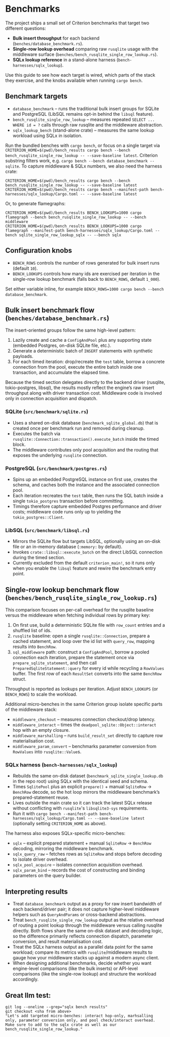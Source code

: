 # Benchmarks

The project ships a small set of Criterion benchmarks that target two different questions:

- **Bulk insert throughput** for each backend (`benches/database_benchmark.rs`).
- **Single-row lookup overhead** comparing raw `rusqlite` usage with the middleware surface (`benches/bench_rusqlite_single_row_lookup.rs`).
- **SQLx lookup reference** in a stand-alone harness (`bench-harnesses/sqlx_lookup`).

Use this guide to see how each target is wired, which parts of the stack they exercise, and the knobs available when running `cargo bench`.

## Benchmark targets
- `database_benchmark` – runs the traditional bulk insert groups for SQLite and PostgreSQL (LibSQL remains opt-in behind the `libsql` feature).
- `bench_rusqlite_single_row_lookup` – measures repeated `SELECT ... WHERE id = ?` calls through raw rusqlite and the middleware abstraction.
- `sqlx_lookup_bench` (stand-alone crate) – measures the same lookup workload using SQLx in isolation.

Run the bundled benches with `cargo bench`, or focus on a single target via `CRITERION_HOME=$(pwd)/bench_results cargo bench --bench bench_rusqlite_single_row_lookup -- --save-baseline latest`. Criterion substring filters work, e.g. `cargo bench --bench database_benchmark -- sqlite`. To capture middleware & SQLx numbers, we also need the harness crate: 

```shell
CRITERION_HOME=$(pwd)/bench_results cargo bench --bench bench_rusqlite_single_row_lookup -- --save-baseline latest
CRITERION_HOME=$(pwd)/bench_results cargo bench --manifest-path bench-harnesses/sqlx_lookup/Cargo.toml -- --save-baseline latest
```

Or, to generate flamegraphs:

```shell
CRITERION_HOME=$(pwd)/bench_results BENCH_LOOKUPS=1000 cargo flamegraph --bench bench_rusqlite_single_row_lookup -- --bench middleware
CRITERION_HOME=$(pwd)/bench_results BENCH_LOOKUPS=1000 cargo flamegraph --manifest-path bench-harnesses/sqlx_lookup/Cargo.toml --bench sqlite_single_row_lookup_sqlx -- --bench sqlx
```

## Configuration knobs
- `BENCH_ROWS` controls the number of rows generated for bulk insert runs (default `10`).
- `BENCH_LOOKUPS` controls how many ids are exercised per iteration in the single-row lookup benchmark (falls back to `BENCH_ROWS`, default `1_000`).

Set either variable inline, for example `BENCH_ROWS=1000 cargo bench --bench database_benchmark`.

## Bulk insert benchmark flow (`benches/database_benchmark.rs`)
The insert-oriented groups follow the same high-level pattern:
1. Lazily create and cache a `ConfigAndPool` plus any supporting state (embedded Postgres, on-disk SQLite file, etc.).
2. Generate a deterministic batch of `INSERT` statements with synthetic payloads.
3. For each timed iteration: drop/recreate the `test` table, borrow a concrete connection from the pool, execute the entire batch inside one transaction, and accumulate the elapsed time.

Because the timed section delegates directly to the backend driver (rusqlite, tokio-postgres, libsql), the results mostly reflect the engine’s raw insert throughput along with driver transaction cost. Middleware code is involved only in connection acquisition and dispatch.

### SQLite (`src/benchmark/sqlite.rs`)
- Uses a shared on-disk database (`benchmark_sqlite_global.db`) that is created once per benchmark run and removed during cleanup.
- Executes the batch via `rusqlite::Connection::transaction().execute_batch` inside the timed block.
- The middleware contributes only pool acquisition and the routing that exposes the underlying `rusqlite` connection.

### PostgreSQL (`src/benchmark/postgres.rs`)
- Spins up an embedded PostgreSQL instance on first use, creates the schema, and caches both the instance and the associated connection pool.
- Each iteration recreates the `test` table, then runs the SQL batch inside a single `tokio_postgres` transaction before committing.
- Timings therefore capture embedded Postgres performance and driver costs; middleware code runs only up to yielding the `tokio_postgres::Client`.

### LibSQL (`src/benchmark/libsql.rs`)
- Mirrors the SQLite flow but targets LibSQL, optionally using an on-disk file or an in-memory database (`:memory:` by default).
- Invokes `crate::libsql::execute_batch` on the direct LibSQL connection during the timed section.
- Currently excluded from the default `criterion_main!`, so it runs only when you enable the `libsql` feature and rewire the benchmark entry point.

## Single-row lookup benchmark flow (`benches/bench_rusqlite_single_row_lookup.rs`)
This comparison focuses on per-call overhead for the rusqlite baseline versus the middleware when fetching individual rows by primary key:
1. On first use, build a deterministic SQLite file with `row_count` entries and a shuffled list of ids.
2. `rusqlite` baseline: open a single `rusqlite::Connection`, prepare a cached statement, and loop over the id list with `query_row`, mapping results into `BenchRow`.
3. `sql_middleware` path: construct a `ConfigAndPool`, borrow a pooled connection each iteration, prepare the statement once via `prepare_sqlite_statement`, and then call `PreparedSqliteStatement::query` for every id while recycling a `RowValues` buffer. The first row of each `ResultSet` converts into the same `BenchRow` struct.

Throughput is reported as lookups per iteration. Adjust `BENCH_LOOKUPS` (or `BENCH_ROWS`) to scale the workload.

Additional micro-benches in the same Criterion group isolate specific parts of the middleware stack:
- `middleware_checkout` – measures connection checkout/drop latency.
- `middleware_interact` – times the `deadpool_sqlite::Object::interact` hop with an empty closure.
- `middleware_marshalling` – runs `build_result_set` directly to capture row materialisation cost.
- `middleware_param_convert` – benchmarks parameter conversion from `RowValues` into `rusqlite::Value`s.

### SQLx harness (`bench-harnesses/sqlx_lookup`)
- Rebuilds the same on-disk dataset (`benchmark_sqlite_single_lookup.db` in the repo root) using SQLx with the identical seed and schema.
- Times `SqlitePool` plus an explicit `prepare()` + manual `SqliteRow` → `BenchRow` decode, so the hot loop mirrors the middleware benchmark’s prepared-statement reuse.
- Lives outside the main crate so it can track the latest SQLx release without conflicting with `rusqlite`'s `libsqlite3-sys` requirements.
- Run it with `cargo bench --manifest-path bench-harnesses/sqlx_lookup/Cargo.toml -- --save-baseline latest` (optionally setting `CRITERION_HOME` as above).

The harness also exposes SQLx-specific micro-benches:
- `sqlx` – explicit prepared statement + manual `SqliteRow` → `BenchRow` decoding, mirroring the middleware benchmark.
- `sqlx_query_raw` – fetches rows as `SqliteRow` and stops before decoding to isolate driver overhead.
- `sqlx_pool_acquire` – isolates connection acquisition overhead.
- `sqlx_param_bind` – records the cost of constructing and binding parameters on the query builder.

## Interpreting results
- Treat `database_benchmark` output as a proxy for raw insert bandwidth of each backend/driver pair; it does not capture higher-level middleware helpers such as `QueryAndParams` or cross-backend abstractions.
- Treat `bench_rusqlite_single_row_lookup` output as the relative overhead of routing a point lookup through the middleware versus calling rusqlite directly. Both flows share the same on-disk dataset and decoding logic, so the difference primarily reflects connection dispatch, parameter conversion, and result materialisation cost.
- Treat the SQLx harness output as a parallel data point for the same workload; compare its metrics with `rusqlite`/middleware results to gauge how your middleware stacks up against a modern async client.
- When designing additional benchmarks, decide whether you want engine-level comparisons (like the bulk inserts) or API-level comparisons (like the single-row lookup) and structure the workload accordingly.

## Great llm test:
```shell
git log --oneline --grep="sqlx bench results"
git checkout <sha from above>
"Let's add targeted micro-benches: interact hop-only, marhsalling only, parameter conversion only, and pool check/interact overhead. Make sure to add to the sqlx crate as well as our bench_rusqlite_single_row_lookup."
```
